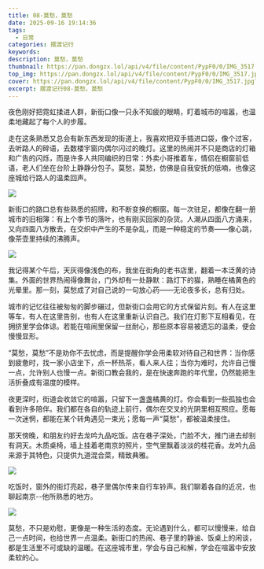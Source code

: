 ```yaml
---
title: 08-莫愁，莫愁
date: 2025-09-16 19:14:36
tags:
  - 日常
categories: 摆渡记行
keywords:
description: 莫愁，莫愁
thumbnail: https://pan.dongzx.lol/api/v4/file/content/PypF0/0/IMG_3517.jpg?sign=PDe8Gad5-Lgx8dm6CsayYiJWG0fOMvAg7kI17yY37ME%3D%3A0
top_img: https://pan.dongzx.lol/api/v4/file/content/PypF0/0/IMG_3517.jpg?sign=PDe8Gad5-Lgx8dm6CsayYiJWG0fOMvAg7kI17yY37ME%3D%3A0
cover: https://pan.dongzx.lol/api/v4/file/content/PypF0/0/IMG_3517.jpg?sign=PDe8Gad5-Lgx8dm6CsayYiJWG0fOMvAg7kI17yY37ME%3D%3A0
excerpt: 摆渡记行08-莫愁，莫愁
---
```


夜色刚好把霓虹揉进人群，新街口像一只永不知疲的眼睛，盯着城市的喧嚣，也温柔地藏起了每个人的步履。

走在这条熟悉又总会有新东西发现的街道上，我喜欢把双手插进口袋，像个过客，去听路人的碎语，去数楼宇窗内偶尔闪过的晚灯。这里的热闹并不只是商店的灯箱和广告的闪烁，而是许多人共同编织的日常：外卖小哥推着车，情侣在橱窗前低语，老人们坐在台阶上静静分包子。莫愁，莫愁，仿佛是自我安抚的低喃，也像这座城给行路人的温柔回声。

<img src="https://pan.dongzx.lol/api/v4/file/content/MbwHG/0/IMG_3516.jpg?sign=fJBqkAT0UJjkrVmVs9_lUhY17C3EEVVW0WSdp0biM0w%3D%3A0" />

新街口的路口总有些熟悉的招牌，和不断变换的橱窗。每一次驻足，都像在翻一册城市的旧相簿：有上个季节的落叶，也有刚买回家的杂货。人潮从四面八方涌来，又向四面八方散去，在交织中产生的不是杂乱，而是一种稳定的节奏——像心跳，像茶壶里持续的沸腾声。

<img src="https://pan.dongzx.lol/api/v4/file/content/1W1hz/0/IMG_3515.jpg?sign=jc82ysS8JWHykLkmysH-ELVn7PvO6n4yyCNUJQ0FTHM%3D%3A0" />

我记得某个午后，天灰得像浅色的布，我坐在街角的老书店里，翻着一本泛黄的诗集。外面的世界热闹得像舞台，门外却有一处静默：路灯下的猫，熟睡在橘黄色的光晕里。那一刻，莫愁成了对自己说的一句放心药——无论夜多长，总有归处。

城市的记忆往往被匆匆的脚步碾过，但新街口会用它的方式保留片刻。有人在这里等车，有人在这里告别，也有人在这里重新认识自己。我们在灯影下互相看见，在拥挤里学会体谅。若能在喧闹里保留一丝耐心，那些原本容易被遗忘的温柔，便会慢慢显形。

“莫愁，莫愁”不是劝你不去忧虑，而是提醒你学会用柔软对待自己和世界：当你感到疲惫时，找一家小店坐下，点一杯热茶，看人来人往；当你为难时，允许自己慢一点，允许别人也慢一点。新街口教会我的，是在快速奔跑的年代里，仍然能把生活折叠成有温度的模样。

夜更深时，街道会收敛它的喧嚣，只留下一盏盏橘黄的灯。你会看到一些孤独也会看到许多陪伴。我们都在各自的轨迹上前行，偶尔在交叉的光阴里相互照应。愿每一次迷惘，都能在某个转角遇见一束光；愿每一声“莫愁”，都被温柔接住。

那天傍晚，和朋友约好去龙吟九品吃饭。店在巷子深处，门脸不大，推门进去却别有洞天。木质桌椅，墙上挂着老南京的照片，空气里飘着淡淡的桂花香。龙吟九品来源于其特色，只提供九道混合菜，精致典雅。

<img src="https://pan.dongzx.lol/api/v4/file/content/nK8cq/0/IMG_3519.jpg?sign=ZjnH-rfcgx3zvHZaYgG0cyQfwRYjMVURDCKp44cI2CE%3D%3A0" />

吃饭时，窗外的街灯亮起，巷子里偶尔传来自行车铃声。我们聊着各自的近况，也聊起南京--他所熟悉的地方。

<img src="https://pan.dongzx.lol/api/v4/file/content/PypF0/0/IMG_3517.jpg?sign=PDe8Gad5-Lgx8dm6CsayYiJWG0fOMvAg7kI17yY37ME%3D%3A0" />

莫愁，不只是劝慰，更像是一种生活的态度。无论遇到什么，都可以慢慢来，给自己一点时间，也给世界一点温柔。新街口的热闹、巷子里的静谧、饭桌上的闲谈，都是生活里不可或缺的温暖。在这座城市里，学会与自己和解，学会在喧嚣中安放柔软的心。
